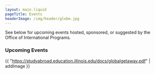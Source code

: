 ```yaml
---
layout: main.liquid
pageTitle: Events
headerImage: /img/header/globe.jpg
---
```

See below for upcoming events hosted, sponsored, or suggested by the Office of International Programs. 

### Upcoming Events
{{ "https://studyabroad.education.illinois.edu/docs/globalgetaway.pdf" | addImage }}
